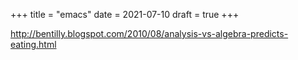 +++
title = "emacs"
date = 2021-07-10
draft = true
+++

http://bentilly.blogspot.com/2010/08/analysis-vs-algebra-predicts-eating.html